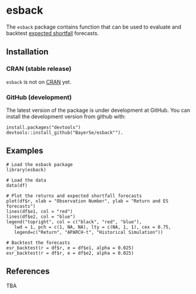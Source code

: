 # esback

The `esback` package contains function that can be used to evaluate and backtest
[expected shortfall](https://en.wikipedia.org/wiki/Expected_shortfall) forecasts.

## Installation

### CRAN (stable release)

`esback` is not on [CRAN](https://cran.r-project.org/) yet.

### GitHub (development)

The latest version of the package is under development at GitHub. 
You can install the development version from github with:

    install.packages("devtools")
    devtools::install_github("BayerSe/esback"").

## Examples

    # Load the esback package
    library(esback)
   
    # Load the data
    data(df)
    
    # Plot the returns and expected shortfall forecasts
    plot(df$r, xlab = "Observation Number", ylab = "Return and ES forecasts")
    lines(df$e1, col = "red")
    lines(df$e2, col = "blue")
    legend("topright", col = c("black", "red", "blue"), 
       lwd = 1, pch = c(1, NA, NA), lty = c(NA, 1, 1), cex = 0.75, 
       legend=c("Return", "APARCH-t", "Historical Simulation"))

    # Backtest the forecasts
    esr_backtest(r = df$r, e = df$e1, alpha = 0.025)
    esr_backtest(r = df$r, e = df$e2, alpha = 0.025)
    
## References

TBA

